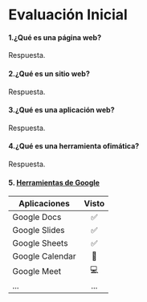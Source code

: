 # Evaluación Inicial
#### 1.¿Qué es una página web?

Respuesta.


#### 2.¿Qué es un sitio web?

Respuesta.


#### 3.¿Qué es una aplicación web?

Respuesta.


#### 4.¿Qué es una herramienta ofimática?

Respuesta.


#### 5. [Herramientas de Google](https://www.google.com/intl/es-419/chrome/browser-tools/ "Herramientas de Google")


|Aplicaciones |Visto |
|----------|:----------:|
|Google Docs |✅|
|Google Slides |✅|
|Google Sheets |✅|
|Google Calendar |📅|
|Google Meet |💻|
|... |...|